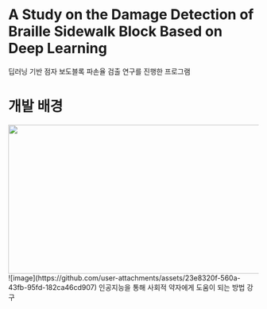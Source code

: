 # A Study on the Damage Detection of Braille Sidewalk Block Based on Deep Learning
딥러닝 기반 점자 보도블록 파손율 검출 연구를 진행한 프로그램

# 개발 배경
<img src="https://github.com/user-attachments/assets/ebcecb58-9610-402d-9537-f7970c7dac7d" width="600" height="300"/>
![image](https://github.com/user-attachments/assets/23e8320f-560a-43fb-95fd-182ca46cd907)   
인공지능을 통해 사회적 약자에게 도움이 되는 방법 강구
